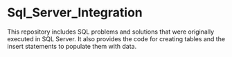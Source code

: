 # Sql_Server_Integration
This repository includes SQL problems and solutions that were originally executed in SQL Server. It also provides the code for creating tables and the insert statements to populate them with data.
